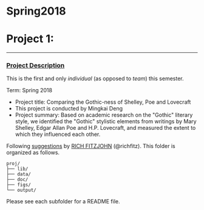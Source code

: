 # Spring2018
# Project 1:

----


### [Project Description](doc/)
This is the first and only *individual* (as opposed to *team*) this semester. 

Term: Spring 2018

+ Project title: Comparing the Gothic-ness of Shelley, Poe and Lovecraft
+ This project is conducted by Mingkai Deng
+ Project summary: Based on academic research on the "Gothic" literary style, we identified the "Gothic" stylistic elements from writings by Mary Shelley, Edgar Allan Poe and H.P. Lovecraft, and measured the extent to which they influenced each other.

Following [suggestions](http://nicercode.github.io/blog/2013-04-05-projects/) by [RICH FITZJOHN](http://nicercode.github.io/about/#Team) (@richfitz). This folder is organized as follows.

```
proj/
├── lib/
├── data/
├── doc/
├── figs/
└── output/
```

Please see each subfolder for a README file.
